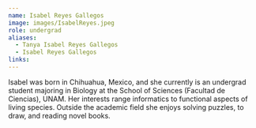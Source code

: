 ```yaml
---
name: Isabel Reyes Gallegos
image: images/IsabelReyes.jpeg
role: undergrad
aliases:
  - Tanya Isabel Reyes Gallegos
  - Isabel Reyes Gallegos
links:
---
```


Isabel was born in Chihuahua, Mexico, and she currently is an undergrad student majoring in Biology at the School of Sciences (Facultad de Ciencias), UNAM. Her interests range informatics to functional aspects of living species. Outside the academic field she enjoys solving puzzles, to draw, and reading novel books. 
